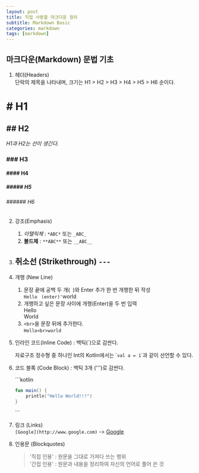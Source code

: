 ```yaml
---
layout: post
title: 직접 사용할 마크다운 정리
subtitle: Markdown Basic
categories: markdown
tags: [markdown]
---
```


## 마크다운(Markdown) 문법 기초

1. 헤더(Headers)  
단락의 제목을 나타내며, 크기는 H1 > H2 > H3 > H4 > H5 > H6 순이다. 
# # H1
## ## H2
*H1과 H2는 선이 생긴다.*
### ### H3
#### #### H4
##### ##### H5
###### ###### H6

2. 강조(Emphasis)
    1. *이탤릭체* : `*ABC*` 또는 `_ABC_`  
    2. **볼드체** : `**ABC**` 또는 `__ABC__` 

3. 취소선 (Strikethrough)
    `---`
    ---

4. 개행 (New Line)
    1. 문장 끝에 공백 두 개(&nbsp;&nbsp;)와 Enter 추가 한 번 개행한 뒤 작성  
        `Hello `&nbsp;`(enter)'`world
    2. 개행하고 싶은 문장 사이에 개행(Enter)을 두 번 입력  
        Hello<br>World
    3. `<br>`을 문장 뒤에 추가한다.  
        `Hello<br>world`
    
5. 인라인 코드(Inline Code) : 백틱(\`)으로 감싼다.

    자료구조 정수형 중 하나인 Int의 Kotlin에서는 \``val a = 1`\`과 같이 선언할 수 있다.

6. 코드 블록 (Code Block) : 백틱 3개 (\'\'\')로 감싼다.  

    \`\`\`kotlin
    ```kotlin
    fun main() {
        println("Hello World!!!")
    }
    ```
    \`\`\`

7. 링크 (Links)  
    `[Google](http://www.google.com)` -> [Google](http://www.google.com)

8. 인용문 (Blockquotes)
    > '직접 인용' : 원문을 그대로 가져다 쓰는 행위  
    > '간접 인용' : 원문과 내용을 정리하여 자신의 언어로 풀어 쓴 것